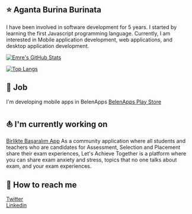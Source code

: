 ## ⭐ Aganta Burina Burinata

I have been involved in software development for 5 years. I started by learning the first Javascript programming language. Currently, I am interested in Mobile application development, web applications, and desktop application development.

[![Emre's GitHub Stats](https://github-readme-stats.vercel.app/api?username=cengizemre&show_icons=true&count_private=true&theme=dark)](https://github.com/cengizemre)

[![Top Langs](https://github-readme-stats.vercel.app/api/top-langs/?username=cengizemre&layout=compact&theme=dark)](https://github.com/cengizemre)

## 🧪 Job

I'm developing mobile apps in BelenApps [BelenApps Play Store](https://play.google.com/store/apps/dev?id=8975801412869495879)

## ⛵ I'm currently working on

[Birlikte Başaralım App](https://play.google.com/store/apps/details?id=com.osym_exp_app) As a community application where all students and teachers who are candidates for Assessment, Selection and Placement share their exam experiences, Let's Achieve Together is a platform where you can share exam anxiety and stress, topics that no one talks about exam, and your exam experiences.

## 🐬 How to reach me

[Twitter](https://twitter.com/emrecengiz_)
<br/>
[Linkedin](https://linkedin.com/in/emrecengizz)
<br/>
<br/>
